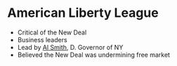 # American Liberty League
- Critical of the New Deal
- Business leaders
- Lead by <ins>Al Smith</ins>, D. Governor of NY
- Believed the New Deal was undermining free market
